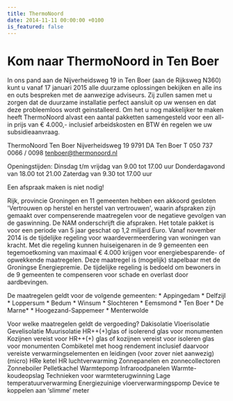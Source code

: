 ```yaml
---
title: ThermoNoord
date: 2014-11-11 00:00:00 +0100
is_featured: false
---
```


# Kom naar ThermoNoord in Ten Boer

In ons pand aan de Nijverheidsweg 19 in Ten Boer (aan de Rijksweg N360) kunt u vanaf 17 januari 2015 alle duurzame oplossingen bekijken en alle ins en outs bespreken met de aanwezige adviseurs. Zij zullen samen met u zorgen dat de duurzame installatie perfect aansluit op uw wensen en dat deze probleemloos wordt geinstalleerd. Om het u nog makkelijker te maken heeft ThermoNoord alvast een aantal pakketten samengesteld voor een all-in prijs van € 4.000,- inclusief arbeidskosten en BTW &eacute;n regelen we uw subsidieaanvraag.

ThermoNoord Ten Boer Nijverheidsweg 19 9791 DA Ten Boer T 050 737 0066 / 0098 tenboer@thermonoord.nl

Openingstijden: Dinsdag t/m vrijdag van 9.00 tot 17.00 uur Donderdagavond van 18.00 tot 21.00 Zaterdag van 9.30 tot 17.00 uur

Een afspraak maken is niet nodig!

Rijk, provincie Groningen en 11 gemeenten hebben een akkoord gesloten 'Vertrouwen op herstel en herstel van vertrouwen', waarin afspraken zijn gemaakt over compenserende maatregelen voor de negatieve gevolgen van de gaswinning. De NAM onderschrijft die afspraken. Het totale pakket is voor een periode van 5 jaar geschat op 1,2 miljard Euro. Vanaf november 2014 is de tijdelijke regeling voor waardevermeerdering van woningen van kracht. Met die regeling kunnen huiseigenaren in de 9 gemeenten een tegemoetkoming van maximaal € 4.000 krijgen voor energiebesparende- of opwekkende maatregelen. Deze maatregel is (mogelijk) stapelbaar met de Groningse Energiepremie. De tijdelijke regeling is bedoeld om bewoners in de 9 gemeenten te compenseren voor schade en overlast door aardbevingen.

De maatregelen geldt voor de volgende gemeenten: \* Appingedam \* Delfzijl \* Loppersum \* Bedum \* Winsum \* Slochteren \* Eemsmond \* Ten Boer \* De Marne\* \* Hoogezand-Sappemeer \* Menterwolde

Voor welke maatregelen geldt de vergoeding? Dakisolatie Vloerisolatie Gevelisolatie Muurisolatie HR++(+)glas of isolerend glas voor monumenten Kozijnen vereist voor HR++(+) glas of kozijnen vereist voor isoleren glas voor monumenten Combiketel met hoog rendement inclusief daarvoor vereiste verwarmingselementen en leidingen (voor zover niet aanwezig) (micro) HRe ketel HR luchtverwarming Zonnepanelen en zonnecollectoren Zonneboiler Pelletkachel Warmtepomp Infraroodpanelen Warmte- koudeopslag Technieken voor warmteterugwinning Lage temperatuurverwarming Energiezuinige vloerverwarmingspomp Device te koppelen aan ‘slimme’ meter